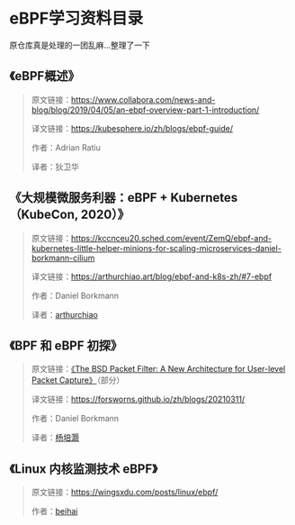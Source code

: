 # eBPF学习资料目录

原仓库真是处理的一团乱麻...整理了一下

## 《eBPF概述》

>原文链接：https://www.collabora.com/news-and-blog/blog/2019/04/05/an-ebpf-overview-part-1-introduction/
>
>译文链接：https://kubesphere.io/zh/blogs/ebpf-guide/
>
>作者：Adrian Ratiu
>
>译者：狄卫华

## 《大规模微服务利器：eBPF + Kubernetes（KubeCon, 2020）》

>原文链接：https://kccnceu20.sched.com/event/ZemQ/ebpf-and-kubernetes-little-helper-minions-for-scaling-microservices-daniel-borkmann-cilium
>
>译文链接：https://arthurchiao.art/blog/ebpf-and-k8s-zh/#7-ebpf
>
>作者：Daniel Borkmann
>
>译者：[arthurchiao](https://arthurchiao.art/about/)

## 《BPF 和 eBPF 初探》

>原文链接：[《The BSD Packet Filter: A New Architecture for User-level Packet Capture》](https://www.tcpdump.org/papers/bpf-usenix93.pdf)（部分）
>
>译文链接：https://forsworns.github.io/zh/blogs/20210311/
>
>作者：Daniel Borkmann
>
>译者：[杨培灏](https://forsworns.github.io/zh/about-me/)

## 《Linux 内核监测技术 eBPF》

>原文链接：https://wingsxdu.com/posts/linux/ebpf/
>
>作者：[beihai](https://wingsxdu.com/)
